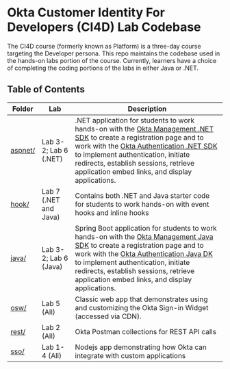 # Okta Customer Identity For Developers (CI4D) Lab Codebase
The CI4D course (formerly known as Platform) is a three-day course targeting the Developer persona. This repo maintains the codebase used in the hands-on labs portion of the course. Currently, learners have a choice of completing the coding portions of the labs in either Java or .NET.

## Table of Contents
Folder | Lab | Description
------------ | ------------- | -------------
[aspnet/](aspnet/) | Lab 3-2; Lab 6 (.NET) | .NET application for students to work hands-on with the [Okta Management .NET SDK](https://github.com/okta/okta-sdk-dotnet) to create a registration page and to work with the [Okta Authentication .NET SDK](https://github.com/okta/okta-auth-dotnet) to implement authentication, initiate redirects, establish sessions, retrieve application embed links, and display applications.
[hook/](hook/) | Lab 7 (.NET and Java) | Contains both .NET and Java starter code for students to work hands-on with event hooks and inline hooks 
[java/](java/) | Lab 3-2; Lab 6 (Java) | Spring Boot application for students to work hands-on with the [Okta Management Java SDK](https://github.com/okta/okta-sdk-java) to create a registration page and to work with the [Okta Authentication Java DK](https://github.com/okta/okta-auth-java) to implement authentication, initiate redirects, establish sessions, retrieve application embed links, and display applications.
[osw/](osw/) | Lab 5 (All) | Classic web app that demonstrates using and customizing the Okta Sign-in Widget (accessed via CDN).
[rest/](rest/) | Lab 2 (All) | Okta Postman collections for REST API calls
[sso/](sso/) | Lab 1-4 (All) | Nodejs app  demonstrating how Okta can integrate with custom applications



